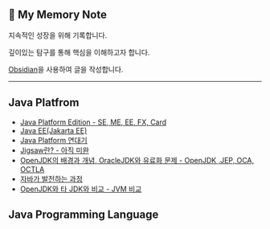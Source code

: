 ## 📘 My Memory Note 

지속적인 성장을 위해 기록합니다.

깊이있는 탐구를 통해 핵심을 이해하고자 합니다.

[Obsidian](https://github.com/obsidianmd)을 사용하여 글을 작성합니다.
- - -

## Java Platfrom

- [Java Platform Edition - SE, ME, EE, FX, Card](notes/Java%20Platform/Java%20Platform%20Edition.md)
- [Java EE(Jakarta EE)](notes/Java%20Platform/Java%20EE(Jakarta%20EE).md)
- [Java Platform 연대기](notes/Java%20Platform/Java%20Platform%20연대기.md)
- [Jigsaw란? - 아직 미완](notes/Java%20Platform/Jigsaw란?%20-%20아직%20미완.md)
- [OpenJDK의 배경과 개념, OracleJDK와 유료화 문제 - OpenJDK ,JEP, OCA, OCTLA](notes/Java%20Platform/OpenJDK의%20배경과%20개념,%20OracleJDK와%20유료화%20문제%20-%20OpenJDK%20,JEP,%20OCA,%20OCTLA.md)
- [자바가 발전하는 과정](notes/Java%20Platform/자바가%20발전하는%20과정.md)
- [OpenJDK와 타 JDK와 비교 - JVM 비교](notes/Java%20Platform/OpenJDK와%20타%20JDK와%20비교%20-%20JVM%20비교.md)

## Java Programming Language